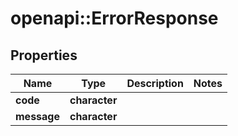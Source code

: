 # openapi::ErrorResponse


## Properties
Name | Type | Description | Notes
------------ | ------------- | ------------- | -------------
**code** | **character** |  | 
**message** | **character** |  | 


